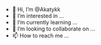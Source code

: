 - 👋 Hi, I’m @Akatykk
- 👀 I’m interested in ...
- 🌱 I’m currently learning ...
- 💞️ I’m looking to collaborate on ...
- 📫 How to reach me ...

<!---
Akatykk/Akatykk is a ✨ special ✨ repository because its `README.md` (this file) appears on your GitHub profile.
You can click the Preview link to take a look at your changes.
--->
